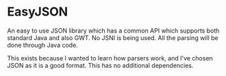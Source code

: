 # EasyJSON

An easy to use JSON library which has a common API which supports both standard Java and also GWT. No JSNI is being used. All the parsing will be done through Java code.

This exists because I wanted to learn how parsers work, and I've chosen JSON as it is a good format. This has no additional dependencies.
